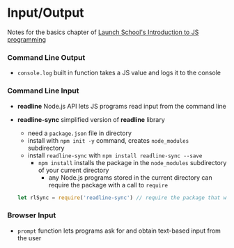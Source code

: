 # Input/Output

Notes for the basics chapter of [Launch School's Introduction to JS programming](https://launchschool.com/books/javascript/read/input_output)

### Command Line Output

- `console.log` built in function takes a JS value and logs it to the console

### Command Line Input

- **readline** Node.js API lets JS programs read input from the command line

- **readline-sync** simplified version of **readline** library

  - need a `package.json` file in directory
  - install with `npm init -y` command, creates `node_modules` subdirectory 
  - install `readline-sync` with `npm install readline-sync --save`
    - `npm install` installs the package in the `node_modules` subdirectory of your current directory
      - any Node.js programs stored in the current directory can require the package with a call to `require` 

  ```js
  let rlSync = require('readline-sync') // require the package that was installed in the node_modules subdirectory
  ```

  

### Browser Input

- `prompt` function lets programs ask for and obtain text-based input from the user
